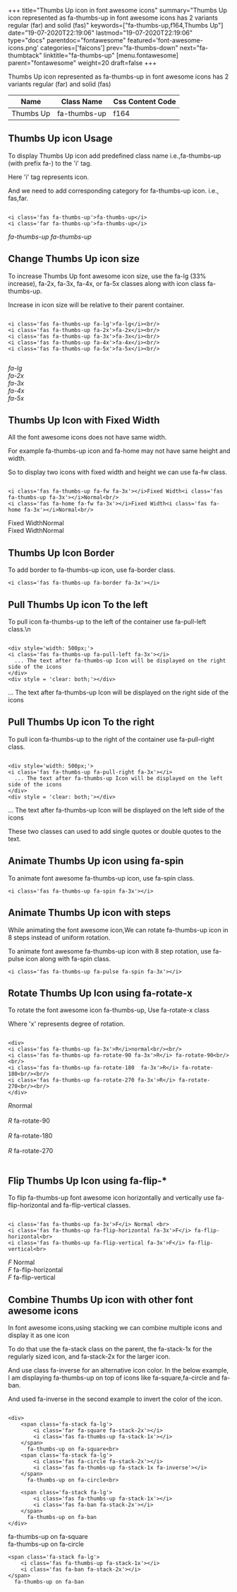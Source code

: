 +++
title="Thumbs Up icon in font awesome icons"
summary="Thumbs Up icon represented as fa-thumbs-up in font awesome icons has 2 variants regular (far) and solid (fas)"
keywords=["fa-thumbs-up,f164,Thumbs Up"]
date="19-07-2020T22:19:06"
lastmod="19-07-2020T22:19:06"
type="docs"
parentdoc="fontawesome"
featured='font-awesome-icons.png'
categories=['faicons']
prev="fa-thumbs-down"
next="fa-thumbtack"
linktitle="fa-thumbs-up"
[menu.fontawesome]
parent="fontawesome"
weight=20
draft=false
+++


Thumbs Up icon represented as fa-thumbs-up in font awesome icons has 2 variants regular (far) and solid (fas)

<div class='table-responsive'><table class='table'><thead><tr><th>Name</th><th>Class Name</th><th>Css Content Code</th></tr></thead><tbody><tr><td>Thumbs Up</td><td>fa-thumbs-up</td><td>f164</td></tr></tbody></table></div>



## Thumbs Up icon Usage

To display Thumbs Up icon add predefined class name i.e.,fa-thumbs-up (with prefix fa-) to the 'i' tag.

Here 'i' tag represents icon.

And we need to add corresponding category for fa-thumbs-up icon. i.e., fas,far.


```

<i class='fas fa-thumbs-up'>fa-thumbs-up</i>
<i class='far fa-thumbs-up'>fa-thumbs-up</i>
```

<i class='fas fa-thumbs-up'>fa-thumbs-up</i>
<i class='far fa-thumbs-up'>fa-thumbs-up</i>




## Change Thumbs Up icon size
To increase Thumbs Up font awesome icon size, use the fa-lg (33% increase), fa-2x, fa-3x, fa-4x, or fa-5x classes along with icon class fa-thumbs-up.

Increase in icon size will be relative to their parent container. 

```

<i class='fas fa-thumbs-up fa-lg'>fa-lg</i><br/>
<i class='fas fa-thumbs-up fa-2x'>fa-2x</i><br/>
<i class='fas fa-thumbs-up fa-3x'>fa-3x</i><br/>
<i class='fas fa-thumbs-up fa-4x'>fa-4x</i><br/>
<i class='fas fa-thumbs-up fa-5x'>fa-5x</i><br/>
            
```

<i class='fas fa-thumbs-up fa-lg'>fa-lg</i><br/>
<i class='fas fa-thumbs-up fa-2x'>fa-2x</i><br/>
<i class='fas fa-thumbs-up fa-3x'>fa-3x</i><br/>
<i class='fas fa-thumbs-up fa-4x'>fa-4x</i><br/>
<i class='fas fa-thumbs-up fa-5x'>fa-5x</i><br/>
            



## Thumbs Up Icon with Fixed Width 

All the font awesome icons does not have same width.

For example fa-thumbs-up icon and fa-home may not have same height and width.

So to display two icons with fixed width and height we can use fa-fw class.


```

<i class='fas fa-thumbs-up fa-fw fa-3x'></i>Fixed Width<i class='fas fa-thumbs-up fa-3x'></i>Normal<br/>
<i class='fas fa-home fa-fw fa-3x'></i>Fixed Width<i class='fas fa-home fa-3x'></i>Normal<br/>
```

<i class='fas fa-thumbs-up fa-fw fa-3x'></i>Fixed Width<i class='fas fa-thumbs-up fa-3x'></i>Normal<br/>
<i class='fas fa-home fa-fw fa-3x'></i>Fixed Width<i class='fas fa-home fa-3x'></i>Normal<br/>



## Thumbs Up Icon Border 

To add border to fa-thumbs-up icon, use fa-border class.


```
<i class='fas fa-thumbs-up fa-border fa-3x'></i>

```
<i class='fas fa-thumbs-up fa-border fa-3x'></i>





## Pull Thumbs Up icon To the left

To pull icon fa-thumbs-up to the left of the container use fa-pull-left class.\n

```

<div style='width: 500px;'>
<i class='fas fa-thumbs-up fa-pull-left fa-3x'></i>
  ... The text after fa-thumbs-up Icon will be displayed on the right side of the icons
</div>
<div style = 'clear: both;'></div>
```

<div style='width: 500px;'>
<i class='fas fa-thumbs-up fa-pull-left fa-3x'></i>
  ... The text after fa-thumbs-up Icon will be displayed on the right side of the icons
</div>
<div style = 'clear: both;'></div>




## Pull Thumbs Up icon To the right
To pull icon fa-thumbs-up to the right of the container use fa-pull-right class.

```

<div style='width: 500px;'>
<i class='fas fa-thumbs-up fa-pull-right fa-3x'></i>
  ... The text after fa-thumbs-up Icon will be displayed on the left side of the icons
</div>
<div style = 'clear: both;'></div>
```

<div style='width: 500px;'>
<i class='fas fa-thumbs-up fa-pull-right fa-3x'></i>
  ... The text after fa-thumbs-up Icon will be displayed on the left side of the icons
</div>
<div style = 'clear: both;'></div>

These two classes can used to add single quotes or double quotes to the text.


## Animate Thumbs Up icon using fa-spin
To animate font awesome fa-thumbs-up icon, use fa-spin class.

```
<i class='fas fa-thumbs-up fa-spin fa-3x'></i>
```
<i class='fas fa-thumbs-up fa-spin fa-3x'></i>




## Animate Thumbs Up icon with steps
While animating the font awesome icon,We can rotate fa-thumbs-up icon in 8 steps instead of uniform rotation.

To animate font awesome fa-thumbs-up icon with 8 step rotation, use fa-pulse icon along with fa-spin class.


```
<i class='fas fa-thumbs-up fa-pulse fa-spin fa-3x'></i>

```
<i class='fas fa-thumbs-up fa-pulse fa-spin fa-3x'></i>





## Rotate Thumbs Up Icon using fa-rotate-x
To rotate the font awesome icon fa-thumbs-up, Use fa-rotate-x class

Where 'x' represents degree of rotation.


```

<div>
<i class='fas fa-thumbs-up fa-3x'>R</i>normal<br/><br/>
<i class='fas fa-thumbs-up fa-rotate-90 fa-3x'>R</i> fa-rotate-90<br/><br/> 
<i class='fas fa-thumbs-up fa-rotate-180  fa-3x'>R</i> fa-rotate-180<br/><br/> 
<i class='fas fa-thumbs-up fa-rotate-270 fa-3x'>R</i> fa-rotate-270<br/><br/>
</div>
```

<div>
<i class='fas fa-thumbs-up fa-3x'>R</i>normal<br/><br/>
<i class='fas fa-thumbs-up fa-rotate-90 fa-3x'>R</i> fa-rotate-90<br/><br/> 
<i class='fas fa-thumbs-up fa-rotate-180  fa-3x'>R</i> fa-rotate-180<br/><br/> 
<i class='fas fa-thumbs-up fa-rotate-270 fa-3x'>R</i> fa-rotate-270<br/><br/>
</div>




## Flip Thumbs Up Icon using fa-flip-*
To flip fa-thumbs-up font awesome icon horizontally and vertically use fa-flip-horizontal and fa-flip-vertical classes. 

```

<i class='fas fa-thumbs-up fa-3x'>F</i> Normal <br>
<i class='fas fa-thumbs-up fa-flip-horizontal fa-3x'>F</i> fa-flip-horizontal<br>
<i class='fas fa-thumbs-up fa-flip-vertical fa-3x'>F</i> fa-flip-vertical<br>
```

<i class='fas fa-thumbs-up fa-3x'>F</i> Normal <br>
<i class='fas fa-thumbs-up fa-flip-horizontal fa-3x'>F</i> fa-flip-horizontal<br>
<i class='fas fa-thumbs-up fa-flip-vertical fa-3x'>F</i> fa-flip-vertical<br>




## Combine Thumbs Up icon with other font awesome icons
In font awesome icons,using stacking we can combine multiple icons and display it as one icon 

To do that use the fa-stack class on the parent, the fa-stack-1x for the regularly sized icon, and fa-stack-2x for the larger icon.

And use class fa-inverse for an alternative icon color. 
In the below example, I am displaying fa-thumbs-up on top of icons like fa-square,fa-circle and fa-ban.

And used fa-inverse in the second example to invert the color of the icon.

```

<div>
    <span class='fa-stack fa-lg'>
        <i class='far fa-square fa-stack-2x'></i>
        <i class='fas fa-thumbs-up fa-stack-1x'></i>
    </span>
      fa-thumbs-up on fa-square<br>
    <span class='fa-stack fa-lg'>
        <i class='fas fa-circle fa-stack-2x'></i>
        <i class='fas fa-thumbs-up fa-stack-1x fa-inverse'></i>
    </span>
      fa-thumbs-up on fa-circle<br>

    <span class='fa-stack fa-lg'>
        <i class='fas fa-thumbs-up fa-stack-1x'></i>
        <i class='fas fa-ban fa-stack-2x'></i>
    </span>
      fa-thumbs-up on fa-ban
</div>
```

<div>
    <span class='fa-stack fa-lg'>
        <i class='far fa-square fa-stack-2x'></i>
        <i class='fas fa-thumbs-up fa-stack-1x'></i>
    </span>
      fa-thumbs-up on fa-square<br>
    <span class='fa-stack fa-lg'>
        <i class='fas fa-circle fa-stack-2x'></i>
        <i class='fas fa-thumbs-up fa-stack-1x fa-inverse'></i>
    </span>
      fa-thumbs-up on fa-circle<br>

    <span class='fa-stack fa-lg'>
        <i class='fas fa-thumbs-up fa-stack-1x'></i>
        <i class='fas fa-ban fa-stack-2x'></i>
    </span>
      fa-thumbs-up on fa-ban
</div>






